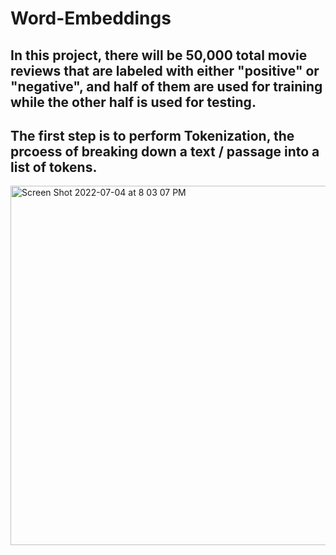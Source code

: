 # Word-Embeddings

## In this project, there will be 50,000 total movie reviews that are labeled with either "positive" or "negative", and half of them are used for training while the other half is used for testing. 

## The first step is to perform Tokenization, the prcoess of breaking down a text / passage into a list of tokens.
<img width="575" alt="Screen Shot 2022-07-04 at 8 03 07 PM" src="https://user-images.githubusercontent.com/102645083/177241166-ad8a7d76-447a-4af6-afd5-b4ee42a4320e.png">
